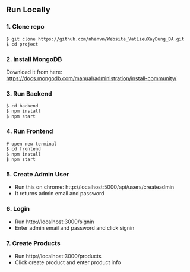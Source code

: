 
## Run Locally

### 1. Clone repo

```
$ git clone https://github.com/nhanvn/Website_VatLieuXayDung_DA.git
$ cd project
```

### 2. Install MongoDB

Download it from here: https://docs.mongodb.com/manual/administration/install-community/

### 3. Run Backend

```
$ cd backend
$ npm install
$ npm start
```

### 4. Run Frontend

```
# open new terminal
$ cd frontend
$ npm install
$ npm start
```

### 5. Create Admin User

- Run this on chrome: http://localhost:5000/api/users/createadmin
- It returns admin email and password

### 6. Login

- Run http://localhost:3000/signin
- Enter admin email and password and click signin

### 7. Create Products

- Run http://localhost:3000/products
- Click create product and enter product info

